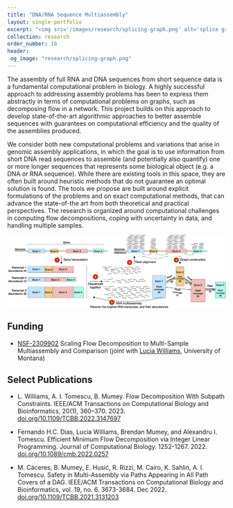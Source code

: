 ```yaml
---
title: "DNA/RNA Sequence Multiassembly"
layout: single-portfolio
excerpt: "<img src='/images/research/splicing-graph.png' alt='splice graph'>"
collection: research
order_number: 10
header: 
 og_image: "research/splicing-graph.png"
---
```



The assembly of full RNA and DNA sequences from short sequence data is a fundamental computational problem in biology.  A highly successful approach to addressing assembly problems has been to express them abstractly in terms of computational problems on graphs, such as 
decomposing flow in a network.  This project builds on this approach to develop 
state-of-the-art algorithmic approaches to better assemble sequences with guarantees on
computational efficiency and the quality of the assemblies produced.


We consider both new computational problems and variations that arise in genomic assembly
applications, in which the goal is to use information from short
DNA read sequences to assemble (and potentially also quantify) one or more longer sequences that
represents some biological object (e.g. a DNA or RNA sequence).
While there are existing tools in this space, they are often built around heuristic methods that
do not guarantee an optimal solution is found.  The tools we propose are built around 
explicit formulations of the problems and on exact computational methods, that can
advance the state-of-the art from both theoretical and practical perspectives.
The research is organized around computational challenges in computing flow decompositions,
coping with uncertainty in data, and handling multiple samples. 

<img src="/images/research/splicing-graph.png" style="display: block; margin: auto;" />



## Funding

- [NSF-2309902](https://www.nsf.gov/awardsearch/showAward?AWD_ID=2309902) Scaling Flow Decomposition to Multi-Sample Multiassembly and Comparison (joint with [Lucia Williams](https://lgw2.github.io), University of Montana)

## Select Publications

- L. Williams, A. I. Tomescu, B. Mumey. Flow Decomposition With Subpath Constraints. IEEE/ACM Transactions on Computational Biology and Bioinformatics, 20(1), 360–370. 2023.
[doi.org/10.1109/TCBB.2022.3147697](http://doi.org/10.1109/TCBB.2022.3147697)

- Fernando H.C. Dias, Lucia Williams, Brendan Mumey, and Alexandru I. Tomescu.
Efficient Minimum Flow Decomposition via Integer Linear Programming.
Journal of Computational Biology. 1252-1267. 2022. 
[doi.org/10.1089/cmb.2022.0257](http://doi.org/10.1089/cmb.2022.0257)

- M. Cáceres, B. Mumey, E. Husić, R. Rizzi, M. Cairo, K. Sahlin, A. I. Tomescu. Safety in Multi-Assembly via Paths Appearing in All Path Covers of a DAG. IEEE/ACM Transactions on Computational Biology and Bioinformatics, vol. 19, no. 6. 3673-3684. Dec 2022.
[doi.org/10.1109/TCBB.2021.3131203](http://doi.org/10.1109/TCBB.2021.3131203)




